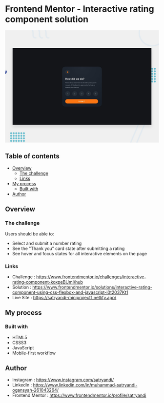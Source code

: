 # Frontend Mentor - Interactive rating component solution

![Interactive Rating Component](assets/images/desktop-preview.jpg)

## Table of contents

- [Overview](#overview)
  - [The challenge](#the-challenge)
  - [Links](#links)
- [My process](#my-process)
  - [Built with](#built-with)
- [Author](#author)

## Overview

### The challenge

Users should be able to:

- Select and submit a number rating
- See the "Thank you" card state after submitting a rating
- See hover and focus states for all interactive elements on the page

### Links

- Challenge : https://www.frontendmentor.io/challenges/interactive-rating-component-koxpeBUmI/hub
- Solution  : https://www.frontendmentor.io/solutions/interactive-rating-component-using-css-flexbox-and-javascript-i0t2037Kt1
- Live Site : https://satryandi-miniproject1.netlify.app/

## My process

### Built with

- HTML5
- CSSS3
- JavaScript
- Mobile-first workflow

## Author

- Instagram : https://www.instagram.com/satryandi/
- LinkedIn : https://www.linkedin.com/in/muhammad-satryandi-ogansyah-261043264/
- Frontend Mentor : https://www.frontendmentor.io/profile/satryandi